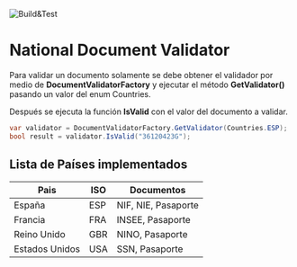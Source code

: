 ![Build&Test](https://github.com/adearriba/NationalDocumentValidator/workflows/Build&Test/badge.svg)

# National Document Validator
Para validar un documento solamente se debe obtener el validador por medio de **DocumentValidatorFactory** y ejecutar el método **GetValidator()** pasando un valor del enum Countries.

Después se ejecuta la función **IsValid** con el valor del documento a validar.

```csharp
var validator = DocumentValidatorFactory.GetValidator(Countries.ESP);
bool result = validator.IsValid("36120423G");
```
## Lista de Países implementados
Pais | ISO | Documentos
------------ | ------------- | -------------
España | ESP | NIF, NIE, Pasaporte
Francia | FRA | INSEE, Pasaporte
Reino Unido | GBR | NINO, Pasaporte
Estados Unidos | USA | SSN, Pasaporte

